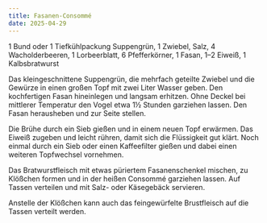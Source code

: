 ```yaml
---
title: Fasanen-Consommé
date: 2025-04-29
---
```


1 Bund oder 1 Tiefkühlpackung Suppengrün, 1 Zwiebel, Salz, 4 Wacholderbeeren, 1 Lorbeerblatt, 6 Pfefferkörner, 1 Fasan, 1–2 Eiweiß, 1 Kalbsbratwurst

Das kleingeschnittene Suppengrün, die mehrfach geteilte Zwiebel und die Gewürze in einen großen Topf mit zwei Liter Wasser geben. Den kochfertigen Fasan hineinlegen und langsam erhitzen. Ohne Deckel bei mittlerer Temperatur den Vogel etwa 1½ Stunden garziehen lassen. Den Fasan herausheben und zur Seite stellen.

Die Brühe durch ein Sieb gießen und in einem neuen Topf erwärmen. Das Eiweiß zugeben und leicht rühren, damit sich die Flüssigkeit gut klärt. Noch einmal durch ein Sieb oder einen Kaffeefilter gießen und dabei einen weiteren Topfwechsel vornehmen.

Das Bratwurstfleisch mit etwas püriertem Fasanenschenkel mischen, zu Klößchen formen und in der heißen Consommé garziehen lassen. Auf Tassen verteilen und mit Salz- oder Käsegebäck servieren.

Anstelle der Klößchen kann auch das feingewürfelte Brustfleisch auf die Tassen verteilt werden.
